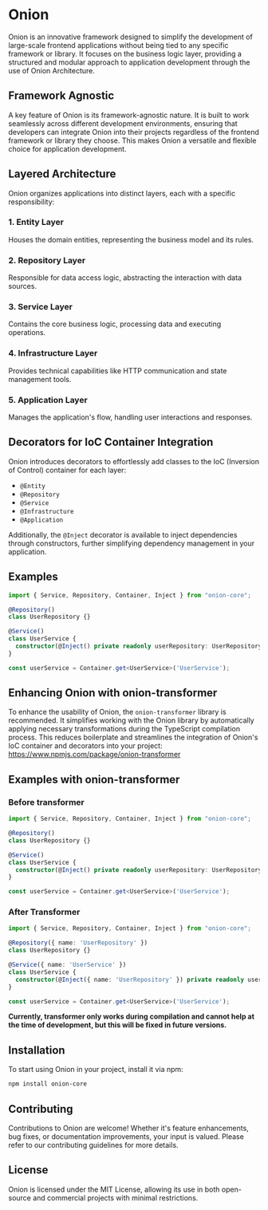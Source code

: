 # Onion

Onion is an innovative framework designed to simplify the development of large-scale frontend applications without being tied to any specific framework or library. It focuses on the business logic layer, providing a structured and modular approach to application development through the use of Onion Architecture.

## Framework Agnostic

A key feature of Onion is its framework-agnostic nature. It is built to work seamlessly across different development environments, ensuring that developers can integrate Onion into their projects regardless of the frontend framework or library they choose. This makes Onion a versatile and flexible choice for application development.

## Layered Architecture

Onion organizes applications into distinct layers, each with a specific responsibility:

### 1. **Entity Layer**
Houses the domain entities, representing the business model and its rules.

### 2. **Repository Layer**
Responsible for data access logic, abstracting the interaction with data sources.

### 3. **Service Layer**
Contains the core business logic, processing data and executing operations.

### 4. **Infrastructure Layer**
Provides technical capabilities like HTTP communication and state management tools.

### 5. **Application Layer**
Manages the application's flow, handling user interactions and responses.

## Decorators for IoC Container Integration

Onion introduces decorators to effortlessly add classes to the IoC (Inversion of Control) container for each layer:

- `@Entity`
- `@Repository`
- `@Service`
- `@Infrastructure`
- `@Application`

Additionally, the `@Inject` decorator is available to inject dependencies through constructors, further simplifying dependency management in your application.

## Examples

```ts
import { Service, Repository, Container, Inject } from "onion-core";

@Repository()
class UserRepository {}

@Service()
class UserService {
  constructor(@Inject() private readonly userRepository: UserRepository) {}
}

const userService = Container.get<UserService>('UserService');
```

## Enhancing Onion with onion-transformer

To enhance the usability of Onion, the `onion-transformer` library is recommended. It simplifies working with the Onion library by automatically applying necessary transformations during the TypeScript compilation process. This reduces boilerplate and streamlines the integration of Onion's IoC container and decorators into your project: https://www.npmjs.com/package/onion-transformer

## Examples with onion-transformer

### Before transformer

```ts
import { Service, Repository, Container, Inject } from "onion-core";

@Repository()
class UserRepository {}

@Service()
class UserService {
  constructor(@Inject() private readonly userRepository: UserRepository) {}
}

const userService = Container.get<UserService>('UserService');
```

### After Transformer

```ts
import { Service, Repository, Container, Inject } from "onion-core";

@Repository({ name: 'UserRepository' })
class UserRepository {}

@Service({ name: 'UserService' })
class UserService {
  constructor(@Inject({ name: 'UserRepository' }) private readonly userRepository: UserRepository) {}
}

const userService = Container.get<UserService>('UserService');
```

**Currently, transformer only works during compilation and cannot help at the time of development, but this will be fixed in future versions.**

## Installation

To start using Onion in your project, install it via npm:

```bash
npm install onion-core
```

## Contributing

Contributions to Onion are welcome! Whether it's feature enhancements, bug fixes, or documentation improvements, your input is valued. Please refer to our contributing guidelines for more details.

## License
Onion is licensed under the MIT License, allowing its use in both open-source and commercial projects with minimal restrictions.
